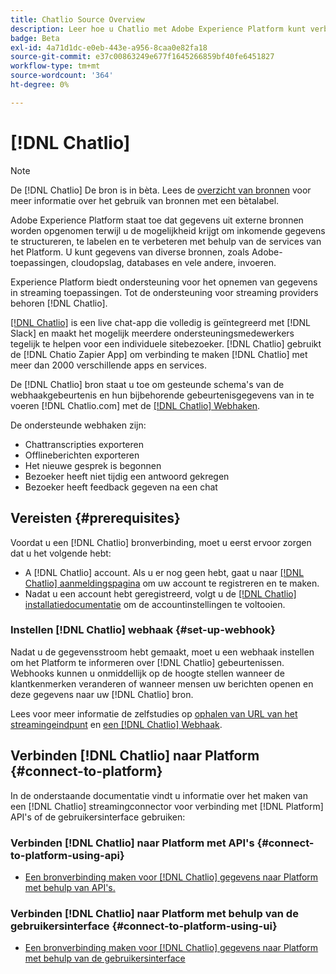 ```yaml
---
title: Chatlio Source Overview
description: Leer hoe u Chatlio met Adobe Experience Platform kunt verbinden met behulp van API's of de gebruikersinterface door gebruik te maken van webhaken
badge: Beta
exl-id: 4a71d1dc-e0eb-443e-a956-8caa0e82fa18
source-git-commit: e37c00863249e677f1645266859bf40fe6451827
workflow-type: tm+mt
source-wordcount: '364'
ht-degree: 0%

---
```


# [!DNL Chatlio]

>[!NOTE]
>
>De [!DNL Chatlio] De bron is in bèta. Lees de [overzicht van bronnen](../../home.md#terms-and-conditions) voor meer informatie over het gebruik van bronnen met een bètalabel.

Adobe Experience Platform staat toe dat gegevens uit externe bronnen worden opgenomen terwijl u de mogelijkheid krijgt om inkomende gegevens te structureren, te labelen en te verbeteren met behulp van de services van het Platform. U kunt gegevens van diverse bronnen, zoals Adobe-toepassingen, cloudopslag, databases en vele andere, invoeren.

Experience Platform biedt ondersteuning voor het opnemen van gegevens in streaming toepassingen. Tot de ondersteuning voor streaming providers behoren [!DNL Chatlio].

[[!DNL Chatlio]](https://chatlio.com/) is een live chat-app die volledig is geïntegreerd met [!DNL Slack] en maakt het mogelijk meerdere ondersteuningsmedewerkers tegelijk te helpen voor een individuele sitebezoeker. [!DNL Chatlio] gebruikt de [!DNL Chatio Zapier App] om verbinding te maken [!DNL Chatlio] met meer dan 2000 verschillende apps en services.

De [!DNL Chatlio] bron staat u toe om gesteunde schema&#39;s van de webhaakgebeurtenis en hun bijbehorende gebeurtenisgegevens van in te voeren [!DNL Chatlio.com] met de [[!DNL Chatlio] Webhaken](https://chatlio.com/docs/webhooks/).

De ondersteunde webhaken zijn:

* Chattranscripties exporteren
* Offlineberichten exporteren
* Het nieuwe gesprek is begonnen
* Bezoeker heeft niet tijdig een antwoord gekregen
* Bezoeker heeft feedback gegeven na een chat

## Vereisten {#prerequisites}

Voordat u een [!DNL Chatlio] bronverbinding, moet u eerst ervoor zorgen dat u het volgende hebt:

* A [!DNL Chatlio] account. Als u er nog geen hebt, gaat u naar [[!DNL Chatlio] aanmeldingspagina](https://chatlio.com/app/#/signup) om uw account te registreren en te maken.
* Nadat u een account hebt geregistreerd, volgt u de [[!DNL Chatlio] installatiedocumentatie](https://chatlio.com/docs/setup/) om de accountinstellingen te voltooien.

### Instellen [!DNL Chatlio] webhaak {#set-up-webhook}

Nadat u de gegevensstroom hebt gemaakt, moet u een webhaak instellen om het Platform te informeren over [!DNL Chatlio] gebeurtenissen. Webhooks kunnen u onmiddellijk op de hoogte stellen wanneer de klantkenmerken veranderen of wanneer mensen uw berichten openen en deze gegevens naar uw [!DNL Chatlio] bron.

Lees voor meer informatie de zelfstudies op [ophalen van URL van het streamingeindpunt](../../tutorials/ui/create/marketing-automation/chatlio-webhook.md#get-streaming-endpoint) en [een [!DNL Chatlio] Webhaak](../../tutorials/ui/create/marketing-automation/chatlio-webhook.md#set-up-webhook).

## Verbinden [!DNL Chatlio] naar Platform {#connect-to-platform}

In de onderstaande documentatie vindt u informatie over het maken van een [!DNL Chatlio] streamingconnector voor verbinding met [!DNL Platform] API&#39;s of de gebruikersinterface gebruiken:

### Verbinden [!DNL Chatlio] naar Platform met API&#39;s {#connect-to-platform-using-api}

* [Een bronverbinding maken voor [!DNL Chatlio] gegevens naar Platform met behulp van API&#39;s.](../../tutorials/api/create/marketing-automation/chatlio-webhook.md)

### Verbinden [!DNL Chatlio] naar Platform met behulp van de gebruikersinterface {#connect-to-platform-using-ui}

* [Een bronverbinding maken voor [!DNL Chatlio] gegevens naar Platform met behulp van de gebruikersinterface](../../tutorials/ui/create/marketing-automation/chatlio-webhook.md)
